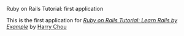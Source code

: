 Ruby on Rails Tutorial: first application

This is the first application for 
[*Ruby on Rails Tutorial: Learn Rails by Example*](http://railstutorial.org)
by [Harry Chou](http://www.harrychou.com/)
